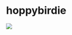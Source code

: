 # hoppybirdie
![](https://drive.google.com/file/d/1ddQLBt2qAYS_C0kEbpeSxmaNIs9g0x8N/view?usp=drivesdk)

